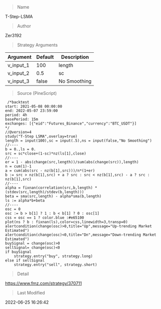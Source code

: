 
> Name

T-Step-LSMA

> Author

Zer3192



> Strategy Arguments



|Argument|Default|Description|
|----|----|----|
|v_input_1|100|length|
|v_input_2|0.5|sc|
|v_input_3|false|No Smoothing|


> Source (PineScript)

``` pinescript
 /*backtest
start: 2021-05-08 00:00:00
end: 2022-05-07 23:59:00
period: 4h
basePeriod: 15m
exchanges: [{"eid":"Futures_Binance","currency":"BTC_USDT"}]
*/
//@version=4
study("T-Step LSMA",overlay=true)
length = input(100),sc = input(.5),ns = input(false,"No Smoothing")
//----
b = 0.,ls = 0.
src = sc*close+(1-sc)*nz(ls[1],close)
//----
er = 1 - abs(change(src,length))/sum(abs(change(src)),length)
n = cum(1)-1
a = cum(abs(src - nz(b[1],src)))/n*(1+er)
b := src > nz(b[1],src) + a ? src : src < nz(b[1],src) - a ? src : nz(b[1],src)
//----
alpha = fixnan(correlation(src,b,length) * (stdev(src,length)/stdev(b,length)))
beta = sma(src,length) - alpha*sma(b,length)
ls := alpha*b+beta
//----
osc = 0
osc := b > b[1] ? 1 : b < b[1] ? 0 : osc[1] 
css = osc == 1 ? color.blue :#e65100
plot(ns ? b : fixnan(ls),color=css,linewidth=3,transp=0)
alertcondition(change(osc)>0,title="Up",message="Up-trending Market Estimated")
alertcondition(change(osc)<0,title="Dn",message="Down-trending Market Estimated")
buySignal = change(osc)>0
sellSignal= change(osc)<0
if buySignal
    strategy.entry("buy", strategy.long)
else if sellSignal
    strategy.entry("sell", strategy.short) 
```

> Detail

https://www.fmz.com/strategy/370711

> Last Modified

2022-06-25 16:26:42
